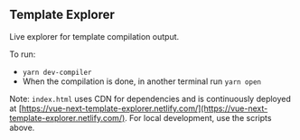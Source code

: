 ## Template Explorer

Live explorer for template compilation output.

To run:

- `yarn dev-compiler`
- When the compilation is done, in another terminal run `yarn open`

Note: `index.html` uses CDN for dependencies and is continuously deployed at [https://vue-next-template-explorer.netlify.com/](https://vue-next-template-explorer.netlify.com/). For local development, use the scripts above.
